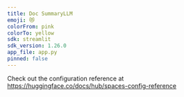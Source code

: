```yaml
---
title: Doc SummaryLLM
emoji: 😻
colorFrom: pink
colorTo: yellow
sdk: streamlit
sdk_version: 1.26.0
app_file: app.py
pinned: false
---
```


Check out the configuration reference at https://huggingface.co/docs/hub/spaces-config-reference
